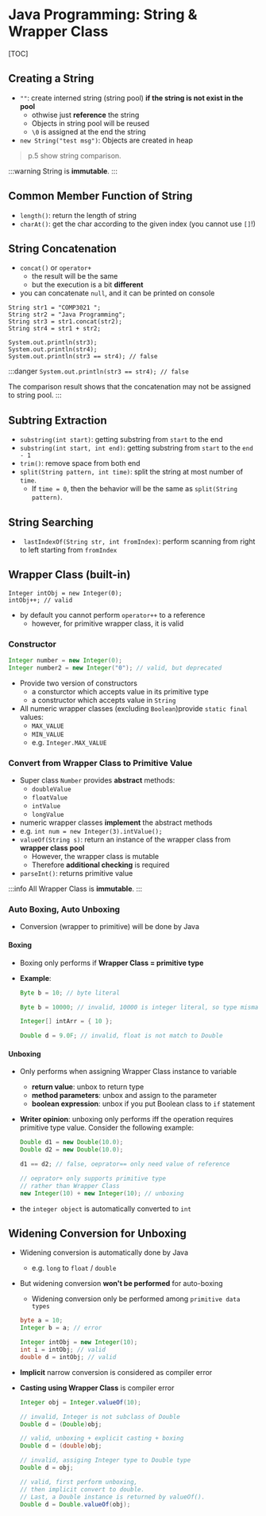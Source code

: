 # Java Programming: String & Wrapper Class

[TOC]

## Creating a String
* `""`: create interned string (string pool) **if the string is not exist in the pool**
  * othwise just **reference** the string
  * Objects in string pool will be reused
  * `\0` is assigned at the end the string
* `new String("test msg")`: Objects are created in heap

> p.5 show string comparison.

:::warning
String is **immutable**.
:::


## Common Member Function of String
* `length()`: return the length of string
* `charAt()`: get the char according to the given index (you cannot use `[]`!)

## String Concatenation

* `concat()` or `operator+`
  * the result will be the same
  * but the execution is a bit **different**
* you can concatenate `null`, and it can be printed on console


```java=
String str1 = "COMP3021 ";
String str2 = "Java Programming";
String str3 = str1.concat(str2);
String str4 = str1 + str2;

System.out.println(str3);
System.out.println(str4);
System.out.println(str3 == str4); // false
```

:::danger
`System.out.println(str3 == str4); // false`

The comparison result shows that the concatenation may not be assigned to string pool.
:::

## Subtring Extraction

* `substring(int start)`: getting substring from `start` to the end
* `substring(int start, int end)`: getting substring from `start` to the `end - 1`
* `trim()`: remove space from both end
* `split(String pattern, int time)`: split the string at most number of `time`.
  * If `time = 0`, then the behavior will be the same as `split(String pattern)`.



## String Searching

* ` lastIndexOf(String str, int fromIndex)`: perform scanning from right to left starting from `fromIndex`


## Wrapper Class (built-in)

```java=
Integer intObj = new Integer(0);
intObj++; // valid
```

* by default you cannot perform `operator++` to a reference
  * however, for primitive wrapper class, it is valid


### Constructor

```java
Integer number = new Integer(0);
Integer number2 = new Integer("0"); // valid, but deprecated
```

* Provide two version of constructors
  * a consturctor which accepts value in its primitive type
  * a constructor which accepts value in `String` 
* All numeric wrapper classes (excluding `Boolean`)provide `static final` values:
  * `MAX_VALUE`
  * `MIN_VALUE`
  * e.g. `Integer.MAX_VALUE`

### Convert from Wrapper Class to Primitive Value

* Super class `Number` provides **abstract** methods:
  * `doubleValue`
  * `floatValue`
  * `intValue`
  * `longValue`
* numeric wrapper classes **implement** the abstract methods
* e.g. `int num = new Integer(3).intValue();`
* `valueOf(String s)`: return an instance of the wrapper class from **wrapper class pool**
  * However, the wrapper class is mutable
  * Therefore **additional checking** is required
* `parseInt()`: returns primitive value 

:::info
All Wrapper Class is **immutable**.
:::
### Auto Boxing, Auto Unboxing

* Conversion (wrapper to primitive) will be done by Java

#### Boxing

* Boxing only performs if **Wrapper Class = primitive type**

* **Example**: 
  ```java
  Byte b = 10; // byte literal
  ```

  ```java
  Byte b = 10000; // invalid, 10000 is integer literal, so type mismatch
  ```

  ```java
  Integer[] intArr = { 10 };
  ```

  ```java
  Double d = 9.0F; // invalid, float is not match to Double
  ```

#### Unboxing

* Only performs when assigning Wrapper Class instance to variable
  * **return value**: unbox to return type
  * **method parameters**: unbox and assign to the parameter
  * **boolean expression**: unbox if you put Boolean class to `if` statement
* **Writer opinion**: unboxing only performs iff the operation requires primitive type value. Consider the following example:
  ```java
  Double d1 = new Double(10.0);
  Double d2 = new Double(10.0);
  
  d1 == d2; // false, oeprator== only need value of reference
  ```
  
  ```java
  // oeprator+ only supports primitive type
  // rather than Wrapper Class
  new Integer(10) + new Integer(10); // unboxing
  ```

* the `integer object` is automatically converted to `int`



## Widening Conversion for Unboxing

* Widening conversion is automatically done by Java
  * e.g. `long` to `float` / `double`
* But widening conversion **won't be performed** for auto-boxing
  * Widening conversion only be performed among `primitive data types`
  ```java
  byte a = 10;
  Integer b = a; // error
  ```
  
    ```java
    Integer intObj = new Integer(10);
    int i = intObj; // valid
    double d = intObj; // valid
  ```
* **Implicit** narrow conversion is considered as compiler error
* **Casting using Wrapper Class** is compiler error
  ```java
  Integer obj = Integer.valueOf(10);
  
  // invalid, Integer is not subclass of Double
  Double d = (Double)obj;
  
  // valid, unboxing + explicit casting + boxing
  Double d = (double)obj;
  
  // invalid, assiging Integer type to Double type
  Double d = obj; 
  
  // valid, first perform unboxing,
  // then implicit convert to double.
  // Last, a Double instance is returned by valueOf().
  Double d = Double.valueOf(obj);
  ```

